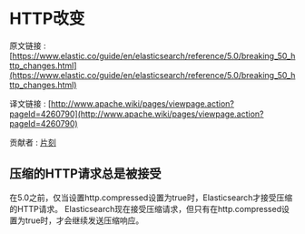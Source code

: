 # HTTP改变

原文链接 : [https://www.elastic.co/guide/en/elasticsearch/reference/5.0/breaking_50_http_changes.html](https://www.elastic.co/guide/en/elasticsearch/reference/5.0/breaking_50_http_changes.html)

译文链接 : [http://www.apache.wiki/pages/viewpage.action?pageId=4260790](http://www.apache.wiki/pages/viewpage.action?pageId=4260790)

贡献者 : [片刻](/display/~jiangzhonglian)

## 压缩的HTTP请求总是被接受

在5.0之前，仅当设置http.compressed设置为true时，Elasticsearch才接受压缩的HTTP请求。 Elasticsearch现在接受压缩请求，但只有在http.compressed设置为true时，才会继续发送压缩响应。